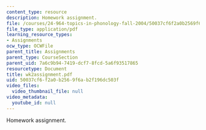 ```yaml
---
content_type: resource
description: Homework assignment.
file: /courses/24-964-topics-in-phonology-fall-2004/50037cf6f2a0b2569f6ab2f196dc503f_wk2assignment.pdf
file_type: application/pdf
learning_resource_types:
- Assignments
ocw_type: OCWFile
parent_title: Assignments
parent_type: CourseSection
parent_uid: 7a6c9b94-7419-dcf7-8fcd-5a6f93517865
resourcetype: Document
title: wk2assignment.pdf
uid: 50037cf6-f2a0-b256-9f6a-b2f196dc503f
video_files:
  video_thumbnail_file: null
video_metadata:
  youtube_id: null
---
```

Homework assignment.